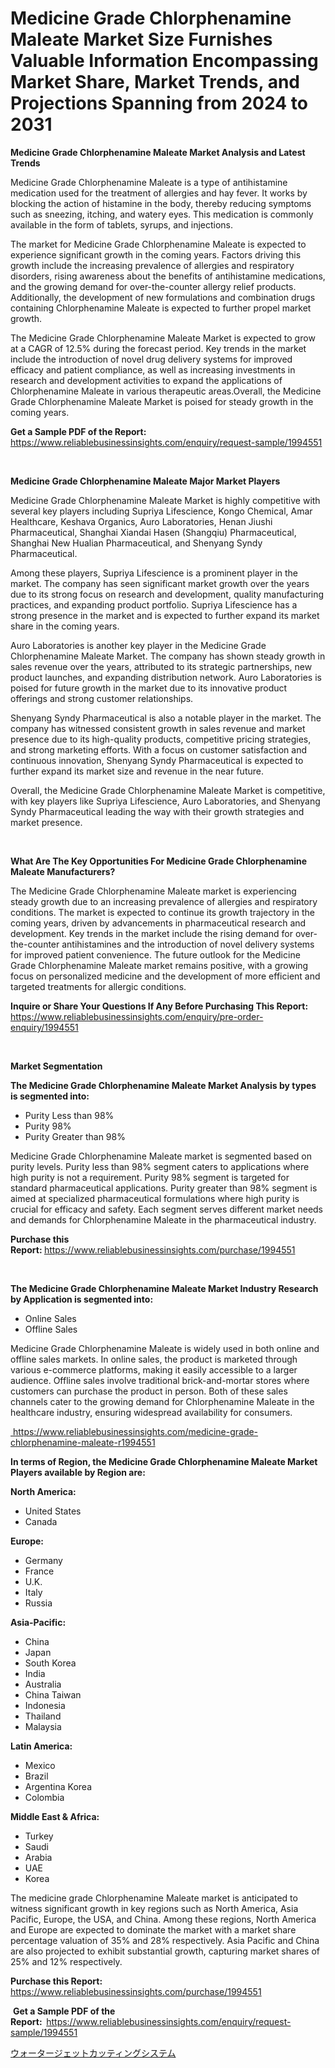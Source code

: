 <p><h1>Medicine Grade Chlorphenamine Maleate Market Size Furnishes Valuable Information Encompassing Market Share, Market Trends, and Projections Spanning from 2024 to 2031</h1></p><p><strong>Medicine Grade Chlorphenamine Maleate Market Analysis and Latest Trends</strong></p>
<p><p>Medicine Grade Chlorphenamine Maleate is a type of antihistamine medication used for the treatment of allergies and hay fever. It works by blocking the action of histamine in the body, thereby reducing symptoms such as sneezing, itching, and watery eyes. This medication is commonly available in the form of tablets, syrups, and injections.</p><p>The market for Medicine Grade Chlorphenamine Maleate is expected to experience significant growth in the coming years. Factors driving this growth include the increasing prevalence of allergies and respiratory disorders, rising awareness about the benefits of antihistamine medications, and the growing demand for over-the-counter allergy relief products. Additionally, the development of new formulations and combination drugs containing Chlorphenamine Maleate is expected to further propel market growth.</p><p>The Medicine Grade Chlorphenamine Maleate Market is expected to grow at a CAGR of 12.5% during the forecast period. Key trends in the market include the introduction of novel drug delivery systems for improved efficacy and patient compliance, as well as increasing investments in research and development activities to expand the applications of Chlorphenamine Maleate in various therapeutic areas.Overall, the Medicine Grade Chlorphenamine Maleate Market is poised for steady growth in the coming years.</p></p>
<p><strong>Get a Sample PDF of the Report:&nbsp;</strong> <a href="https://www.reliablebusinessinsights.com/enquiry/request-sample/1994551">https://www.reliablebusinessinsights.com/enquiry/request-sample/1994551</a></p>
<p>&nbsp;</p>
<p><strong>Medicine Grade Chlorphenamine Maleate Major Market Players</strong></p>
<p><p>Medicine Grade Chlorphenamine Maleate Market is highly competitive with several key players including Supriya Lifescience, Kongo Chemical, Amar Healthcare, Keshava Organics, Auro Laboratories, Henan Jiushi Pharmaceutical, Shanghai Xiandai Hasen (Shangqiu) Pharmaceutical, Shanghai New Hualian Pharmaceutical, and Shenyang Syndy Pharmaceutical.</p><p>Among these players, Supriya Lifescience is a prominent player in the market. The company has seen significant market growth over the years due to its strong focus on research and development, quality manufacturing practices, and expanding product portfolio. Supriya Lifescience has a strong presence in the market and is expected to further expand its market share in the coming years.</p><p>Auro Laboratories is another key player in the Medicine Grade Chlorphenamine Maleate Market. The company has shown steady growth in sales revenue over the years, attributed to its strategic partnerships, new product launches, and expanding distribution network. Auro Laboratories is poised for future growth in the market due to its innovative product offerings and strong customer relationships.</p><p>Shenyang Syndy Pharmaceutical is also a notable player in the market. The company has witnessed consistent growth in sales revenue and market presence due to its high-quality products, competitive pricing strategies, and strong marketing efforts. With a focus on customer satisfaction and continuous innovation, Shenyang Syndy Pharmaceutical is expected to further expand its market size and revenue in the near future.</p><p>Overall, the Medicine Grade Chlorphenamine Maleate Market is competitive, with key players like Supriya Lifescience, Auro Laboratories, and Shenyang Syndy Pharmaceutical leading the way with their growth strategies and market presence.</p></p>
<p>&nbsp;</p>
<p><strong>What Are The Key Opportunities For Medicine Grade Chlorphenamine Maleate Manufacturers?</strong></p>
<p><p>The Medicine Grade Chlorphenamine Maleate market is experiencing steady growth due to an increasing prevalence of allergies and respiratory conditions. The market is expected to continue its growth trajectory in the coming years, driven by advancements in pharmaceutical research and development. Key trends in the market include the rising demand for over-the-counter antihistamines and the introduction of novel delivery systems for improved patient convenience. The future outlook for the Medicine Grade Chlorphenamine Maleate market remains positive, with a growing focus on personalized medicine and the development of more efficient and targeted treatments for allergic conditions.</p></p>
<p><strong>Inquire or Share Your Questions If Any Before Purchasing This Report:</strong> <a href="https://www.reliablebusinessinsights.com/enquiry/pre-order-enquiry/1994551">https://www.reliablebusinessinsights.com/enquiry/pre-order-enquiry/1994551</a></p>
<p>&nbsp;</p>
<p><strong>Market Segmentation</strong></p>
<p><strong>The Medicine Grade Chlorphenamine Maleate Market Analysis by types is segmented into:</strong></p>
<p><ul><li>Purity Less than 98%</li><li>Purity 98%</li><li>Purity Greater than 98%</li></ul></p>
<p><p>Medicine Grade Chlorphenamine Maleate market is segmented based on purity levels. Purity less than 98% segment caters to applications where high purity is not a requirement. Purity 98% segment is targeted for standard pharmaceutical applications. Purity greater than 98% segment is aimed at specialized pharmaceutical formulations where high purity is crucial for efficacy and safety. Each segment serves different market needs and demands for Chlorphenamine Maleate in the pharmaceutical industry.</p></p>
<p><strong>Purchase this Report:&nbsp;</strong><a href="https://www.reliablebusinessinsights.com/purchase/1994551">https://www.reliablebusinessinsights.com/purchase/1994551</a></p>
<p>&nbsp;</p>
<p><strong>The Medicine Grade Chlorphenamine Maleate Market Industry Research by Application is segmented into:</strong></p>
<p><ul><li>Online Sales</li><li>Offline Sales</li></ul></p>
<p><p>Medicine Grade Chlorphenamine Maleate is widely used in both online and offline sales markets. In online sales, the product is marketed through various e-commerce platforms, making it easily accessible to a larger audience. Offline sales involve traditional brick-and-mortar stores where customers can purchase the product in person. Both of these sales channels cater to the growing demand for Chlorphenamine Maleate in the healthcare industry, ensuring widespread availability for consumers.</p></p>
<p><a href="https://www.reliablebusinessinsights.com/medicine-grade-chlorphenamine-maleate-r1994551">&nbsp;https://www.reliablebusinessinsights.com/medicine-grade-chlorphenamine-maleate-r1994551</a></p>
<p><strong>In terms of Region, the Medicine Grade Chlorphenamine Maleate Market Players available by Region are:</strong></p>
<p>
    <p> <strong> North America: </strong>
        <ul>
            <li>United States</li>
            <li>Canada</li>
        </ul>
        </p> 
    <p> <strong> Europe: </strong>
        <ul>
            <li>Germany</li>
            <li>France</li>
            <li>U.K.</li>
            <li>Italy</li>
            <li>Russia</li>
        </ul>
        </p> 
    <p> <strong> Asia-Pacific: </strong>
        <ul>
            <li>China</li>
            <li>Japan</li>
            <li>South Korea</li>
            <li>India</li>
            <li>Australia</li>
            <li>China Taiwan</li>
            <li>Indonesia</li>
            <li>Thailand</li>
            <li>Malaysia</li>
        </ul>
        </p> 
    <p> <strong> Latin America: </strong>
        <ul>
            <li>Mexico</li>
            <li>Brazil</li>
            <li>Argentina Korea</li>
            <li>Colombia</li>
        </ul>
        </p> 
    <p> <strong> Middle East & Africa: </strong>
        <ul>
            <li>Turkey</li>
            <li>Saudi</li>
            <li>Arabia</li>
            <li>UAE</li>
            <li>Korea</li>
        </ul>
    </p>
    </p>
<p><p>The medicine grade Chlorphenamine Maleate market is anticipated to witness significant growth in key regions such as North America, Asia Pacific, Europe, the USA, and China. Among these regions, North America and Europe are expected to dominate the market with a market share percentage valuation of 35% and 28% respectively. Asia Pacific and China are also projected to exhibit substantial growth, capturing market shares of 25% and 12% respectively.</p></p>
<p><strong>Purchase this Report: </strong><a href="https://www.reliablebusinessinsights.com/purchase/1994551">https://www.reliablebusinessinsights.com/purchase/1994551</a></p>
<p>&nbsp;<strong>Get a Sample PDF of the Report:&nbsp;&nbsp;</strong><a href="https://www.reliablebusinessinsights.com/enquiry/request-sample/1994551">https://www.reliablebusinessinsights.com/enquiry/request-sample/1994551</a></p>
<p><strong></strong></p>
<p><p><a href="https://github.com/ycmtqqhvk3273/Market-Research-Report-List-3/blob/main/92167785509.md">ウォータージェットカッティングシステム</a></p></p>